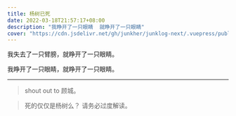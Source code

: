 ```yaml
---
title: 杨树已死
date: 2022-03-18T21:57:17+08:00
description: "我睁开了一只眼睛  就睁开了一只眼睛"
cover: "https://cdn.jsdelivr.net/gh/junkher/junklog-next/.vuepress/public/images/poem/杨树已死aspen.jpg"
---
```



我失去了一只臂膀，就睁开了一只眼睛。

我睁开了一只眼睛，就睁开了一只眼睛。

---

> shout out to 顾城。

> 死的仅仅是杨树么？ 请务必过度解读。


